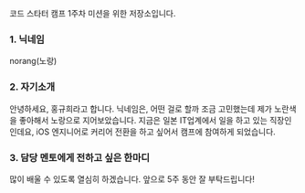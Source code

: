 코드 스타터 캠프 1주차 미션을 위한 저장소입니다.

### 1. 닉네임
norang(노랑)

### 2. 자기소개
안녕하세요, 홍규희라고 합니다. 닉네임은, 어떤 걸로 할까 조금 고민했는데 제가 노란색을 좋아해서 노랑으로 지어보았습니다.
지금은 일본 IT업계에서 일을 하고 있는 직장인인데요, iOS 엔지니어로 커리어 전환을 하고 싶어서 캠프에 참여하게 되었습니다.

### 3. 담당 멘토에게 전하고 싶은 한마디
많이 배울 수 있도록 열심히 하겠습니다.
앞으로 5주 동안 잘 부탁드립니다!
